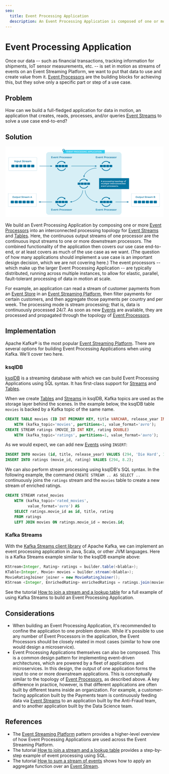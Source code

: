 ```yaml
---
seo:
  title: Event Processing Application
  description: An Event Processing Application is composed of one or more connected Event Processors, which form a processing topology to continuously process data in Event Streams and Tables.
---
```


# Event Processing Application
Once our data -- such as financial transactions, tracking information for shipments, IoT sensor measurements, etc. -- is set in motion as streams of events on an Event Streaming Platform, we want to put that data to use and create value from it. [Event Processors](../event-processing/event-processor.md) are the building blocks for achieving this, but they solve only a specific part or step of a use case.

## Problem
How can we build a full-fledged application for data in motion, an application that creates, reads, processes, and/or queries [Event Streams](../event-stream/event-stream.md) to solve a use case end-to-end?

## Solution
![event-processing-application](../img/event-processing-application.svg)

We build an Event Processing Application by composing one or more [Event Processors](../event-processing/event-processor.md) into an interconnected processing topology for [Event Streams](../event-stream/event-stream.md) and [Tables](../table/state-table.md). Here, the continuous output streams of one processor are the continuous input streams to one or more downstream processors. The combined functionality of the application then covers our use case end-to-end, or at least covers as much of the use case as we want. (The question of how many applications should implement a use case is an important design decision, which we are not covering here.) The event processors -- which make up the larger Event Processing Application -- are typically distributed, running across multiple instances, to allow for elastic, parallel, fault-tolerant processing of data in motion at scale.

For example, an application can read a stream of customer payments from an [Event Store](../event-storage/event-store.md) in an [Event Streaming Platform](../event-stream/event-streaming-platform.md), then filter payments for certain customers, and then aggregate those payments per country and per week. The processing mode is stream processing; that is, data is continuously processed 24/7. As soon as new [Events](../event/event.md) are available, they are processed and propagated through the topology of [Event Processors](../event-processing/event-processor.md).


## Implementation
Apache Kafka® is the most popular [Event Streaming Platform](../event-stream/event-streaming-platform.md). There are several options for building Event Processing Applications when using Kafka. We'll cover two here.

### ksqlDB
[ksqlDB](https://ksqldb.io) is a streaming database with which we can build Event Processing Applications using SQL syntax. It has first-class support for [Streams](../event-stream/event-stream.md) and [Tables](../table/state-table.md).

When we create [Tables](../table/state-table.md) and [Streams](../event-stream/event-stream.md) in ksqlDB, Kafka topics are used as the storage layer behind the scenes. In the example below, the ksqlDB table `movies` is backed by a Kafka topic of the same name.
```sql
CREATE TABLE movies (ID INT PRIMARY KEY, title VARCHAR, release_year INT)
    WITH (kafka_topic='movies', partitions=1, value_format='avro');
CREATE STREAM ratings (MOVIE_ID INT KEY, rating DOUBLE)
    WITH (kafka_topic='ratings', partitions=1, value_format='avro');
```

As we would expect, we can add new [Events](../event/event.md) using `INSERT`:
```sql
INSERT INTO movies (id, title, release_year) VALUES (294, 'Die Hard', 1998);
INSERT INTO ratings (movie_id, rating) VALUES (294, 8.2);
```

We can also perform stream processing using ksqlDB's SQL syntax. In the following example, the command `CREATE STREAM .. AS SELECT ..` continuously joins the `ratings` stream and the `movies` table to create a new stream of enriched ratings.
```sql
CREATE STREAM rated_movies
    WITH (kafka_topic='rated_movies',
          value_format='avro') AS
    SELECT ratings.movie_id as id, title, rating
    FROM ratings
    LEFT JOIN movies ON ratings.movie_id = movies.id;
```

### Kafka Streams

With the [Kafka Streams client library](https://docs.confluent.io/platform/current/streams/index.html) of Apache Kafka, we can implement an event processing application in Java, Scala, or other JVM languages. Here is a Kafka Streams example similar to the ksqlDB example above:

```java
KStream<Integer, Rating> ratings = builder.table(<blabla>);
KTable<Integer, Movie> movies = builder.stream(<blabla>);
MovieRatingJoiner joiner = new MovieRatingJoiner();
KStream <Integer, EnrichedRating> enrichedRatings = ratings.join(movies, joiner);
```

See the tutorial [How to join a stream and a lookup table](https://kafka-tutorials.confluent.io/join-a-stream-to-a-table/kstreams.html) for a full example of using Kafka Streams to build an Event Processing Application.

## Considerations
* When building an Event Processing Application, it's recommended to confine the application to one problem domain. While it's possible to use any number of Event Processors in the application, the Event Processors should be closely related in most cases (similar to how one would design a microservice).
* Event Processing Applications themselves can also be composed. This is a common design pattern for implementing event-driven architectures, which are powered by a fleet of applications and microservices. In this design, the output of one application forms the input to one or more downstream applications. This is conceptually similar to the topology of [Event Processors](../event-processing/event-processor.md), as described above. A key difference in practice, however, is that different applications are often built by different teams inside an organization. For example, a customer-facing application built by the Payments team is continuously feeding data via [Event Streams](../event-stream/event-stream.md) to an application built by the Anti-Fraud team, and to another application built by the Data Science team. 

## References
* The [Event Streaming Platform](../event-stream/event-streaming-platform.md) pattern provides a higher-level overview of how Event Processing Applications are used across the Event Streaming Platform.
* The tutorial [How to join a stream and a lookup table](https://kafka-tutorials.confluent.io/join-a-stream-to-a-table/ksql.html) provides a step-by-step example of event processing using SQL.
* The tutorial [How to sum a stream of events](https://kafka-tutorials.confluent.io/create-stateful-aggregation-sum/ksql.html) shows how to apply an aggregate function over an [Event Stream](../event-stream/event-stream.md). 
